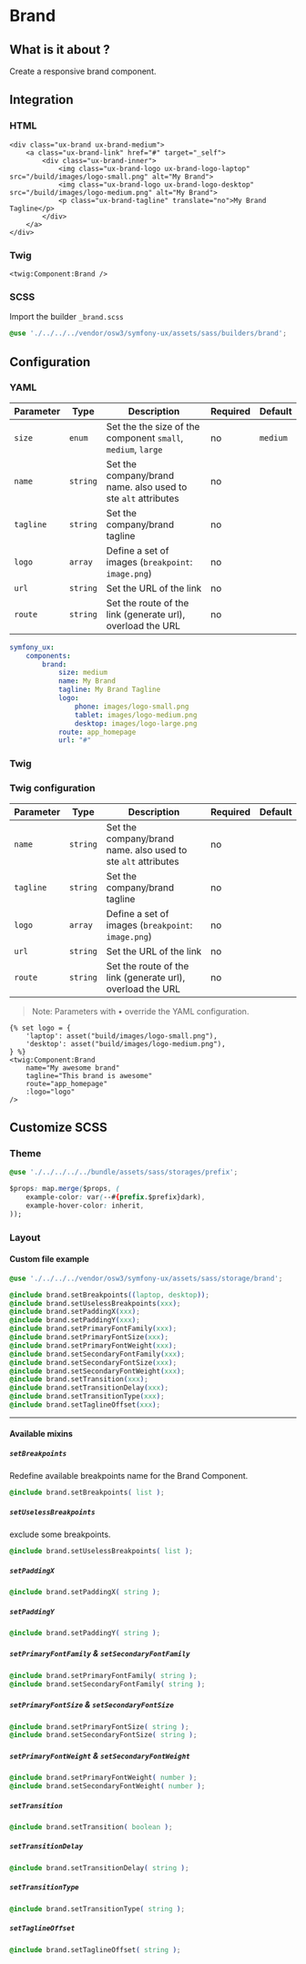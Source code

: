 # Brand



## What is it about ?

Create a responsive brand component.



## Integration

<!-- tabs:start -->
### **HTML**

```twig
<div class="ux-brand ux-brand-medium">
    <a class="ux-brand-link" href="#" target="_self">
        <div class="ux-brand-inner">
            <img class="ux-brand-logo ux-brand-logo-laptop" src="/build/images/logo-small.png" alt="My Brand">
            <img class="ux-brand-logo ux-brand-logo-desktop" src="/build/images/logo-medium.png" alt="My Brand">
            <p class="ux-brand-tagline" translate="no">My Brand Tagline</p>
        </div>
    </a>
</div>
``` 

### **Twig**

```twig
<twig:Component:Brand />
``` 

### **SCSS**

Import the builder `_brand.scss`

```css 
@use './../../../vendor/osw3/symfony-ux/assets/sass/builders/brand';
```
<!-- tabs:end -->



## Configuration

<!-- tabs:start -->
### **YAML**

| Parameter | Type | Description | Required | Default |
|-|-|-|-|-|
| `size` | `enum` | Set the the size of the component  `small`, `medium`, `large`  | no | `medium` |
| `name` | `string` | Set the company/brand name. also used to ste `alt` attributes | no |  |
| `tagline` | `string` | Set the company/brand tagline | no |  |
| `logo` | `array` | Define a set of images (`breakpoint`: `image.png`)| no |  |
| `url` | `string` | Set the URL of the link | no |  |
| `route` | `string` | Set the route of the link (generate url), overload the URL | no |  |

```yaml
symfony_ux:
    components:
        brand:
            size: medium
            name: My Brand
            tagline: My Brand Tagline
            logo:
                phone: images/logo-small.png
                tablet: images/logo-medium.png
                desktop: images/logo-large.png
            route: app_homepage
            url: "#"
```

### **Twig**

### Twig configuration

| Parameter | Type | Description | Required | Default |
|-|-|-|-|-|
| `name` | `string` | Set the company/brand name. also used to ste `alt` attributes | no |  |
| `tagline` | `string` | Set the company/brand tagline | no |  |
| `logo` | `array` | Define a set of images (`breakpoint`: `image.png`)| no |  |
| `url` | `string` | Set the URL of the link | no |  |
| `route` | `string` | Set the route of the link (generate url), overload the URL | no |  |

> Note: Parameters with • override the YAML configuration.

```twig 
{% set logo = {
    'laptop': asset("build/images/logo-small.png"),
    'desktop': asset("build/images/logo-medium.png"),
} %}
<twig:Component:Brand 
    name="My awesome brand" 
    tagline="This brand is awesome" 
    route="app_homepage" 
    :logo="logo"
/>
```
<!-- tabs:end -->



## Customize SCSS

<!-- tabs:start -->

### **Theme**

```css 
@use './../../../../bundle/assets/sass/storages/prefix';

$props: map.merge($props, (
    example-color: var(--#{prefix.$prefix}dark),
    example-hover-color: inherit,
));
```

### **Layout**

#### Custom file example

```css 
@use './../../../vendor/osw3/symfony-ux/assets/sass/storage/brand';

@include brand.setBreakpoints((laptop, desktop));
@include brand.setUselessBreakpoints(xxx);
@include brand.setPaddingX(xxx);
@include brand.setPaddingY(xxx);
@include brand.setPrimaryFontFamily(xxx);
@include brand.setPrimaryFontSize(xxx);
@include brand.setPrimaryFontWeight(xxx);
@include brand.setSecondaryFontFamily(xxx);
@include brand.setSecondaryFontSize(xxx);
@include brand.setSecondaryFontWeight(xxx);
@include brand.setTransition(xxx);
@include brand.setTransitionDelay(xxx);
@include brand.setTransitionType(xxx);
@include brand.setTaglineOffset(xxx);
```

<hr>

#### Available mixins

##### `setBreakpoints`

Redefine available breakpoints name for the Brand Component.

```css 
@include brand.setBreakpoints( list );
```

##### `setUselessBreakpoints`

exclude some breakpoints.

```css 
@include brand.setUselessBreakpoints( list );
```

##### `setPaddingX`

```css 
@include brand.setPaddingX( string );
```

##### `setPaddingY`

```css 
@include brand.setPaddingY( string );
```

##### `setPrimaryFontFamily` & `setSecondaryFontFamily`

```css 
@include brand.setPrimaryFontFamily( string );
@include brand.setSecondaryFontFamily( string );
```

##### `setPrimaryFontSize` & `setSecondaryFontSize`

```css 
@include brand.setPrimaryFontSize( string );
@include brand.setSecondaryFontSize( string );
```

##### `setPrimaryFontWeight` & `setSecondaryFontWeight`

```css 
@include brand.setPrimaryFontWeight( number );
@include brand.setSecondaryFontWeight( number );
```

##### `setTransition`

```css 
@include brand.setTransition( boolean );
```

##### `setTransitionDelay`

```css 
@include brand.setTransitionDelay( string );
```

##### `setTransitionType`

```css 
@include brand.setTransitionType( string );
```

##### `setTaglineOffset`

```css 
@include brand.setTaglineOffset( string );
```
<!-- tabs:end -->
